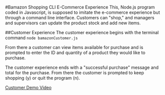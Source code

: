 #Bamazon Shopping CLI E-Commerce Experience
This, Node.js program coded in Javascript, is supposed to imitate the e-commerce experience but through a command line interface. Customers can "shop," and managers and supervisors can update the product stock and add new items.

##Customer Experience
The customer experience begins with the terminal command `node bamazonCustomer.js` 

From there a customer can view items available for purchase and is prompted to enter the ID and quantity of a product they would like to purchase.

The customer experience ends with a "successful purchase" message and total for the purchase. From there the customer is prompted to keep shopping (y) or quit the program (n).

[Customer Demo Video](https://drive.google.com/file/d/13x2dSAe4BMID4HlchohFL9lP-tnUOGjX/view)
